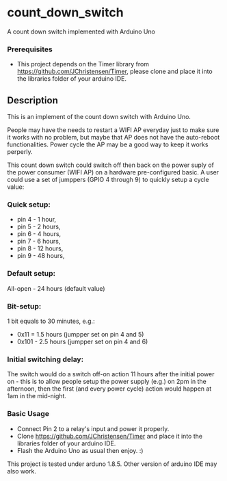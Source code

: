 # count_down_switch
A count down switch implemented with Arduino Uno

### Prerequisites
* This project depends on the Timer library from https://github.com/JChristensen/Timer, please clone and place it into the libraries folder of your arduino IDE.

## Description
This is an implement of the count down switch with Arduino Uno.

People may have the needs to restart a WIFI AP everyday just to make sure it works with no problem, but maybe that AP does not have the auto-reboot functionalities. Power cycle the AP may be a good way to keep it works perperly.

This count down switch could switch off then back on the power suply of the power consumer (WIFI AP) on a hardware pre-configured basic. A user could use a set of jumppers (GPIO 4 through 9) to quickly setup a cycle value:


### Quick setup:
* pin 4 - 1 hour,
* pin 5 - 2 hours,
* pin 6 - 4 hours,
* pin 7 - 6 hours,
* pin 8 - 12 hours,
* pin 9 - 48 hours,

### Default setup:
All-open - 24 hours (default value)

### Bit-setup:
1 bit equals to 30 minutes, e.g.:
* 0x11 = 1.5 hours (jumpper set on pin 4 and 5)
* 0x101 - 2.5 hours (jumpper set on pin 4 and 6)

### Initial switching delay:
The switch would do a switch off-on action 11 hours after the initial power on - this is to allow people setup the power supply (e.g.) on 2pm in the afternoon, then the first (and every power cycle) action would happen at 1am in the mid-night.

### Basic Usage

* Connect Pin 2 to a relay's input and power it properly.
* Clone https://github.com/JChristensen/Timer and place it into the libraries folder of your arduino IDE.
* Flash the Arduino Uno as usual then enjoy. :)

This project is tested under arduno 1.8.5. Other version of arduino IDE may also work.

